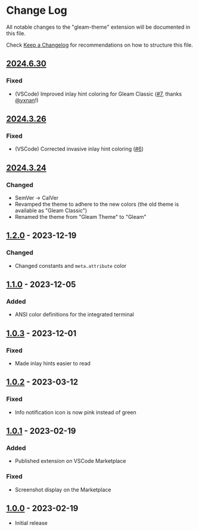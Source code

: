 # Change Log

All notable changes to the "gleam-theme" extension will be documented in this file.

Check [Keep a Changelog](http://keepachangelog.com/) for recommendations on how to structure this file.

## [2024.6.30]

### Fixed
- (VSCode) Improved inlay hint coloring for Gleam Classic ([#7](https://github.com/trag1c/gleam-theme/pull/7), thanks [@yxnan](https://github.com/yxnan)!)


## [2024.3.26]

### Fixed
- (VSCode) Corrected invasive inlay hint coloring ([#6](https://github.com/trag1c/gleam-theme/issues/6))


## [2024.3.24]

### Changed
- SemVer -> CalVer
- Revamped the theme to adhere to the new colors (the old theme is available as "Gleam Classic")
- Renamed the theme from "Gleam Theme" to "Gleam"


## [1.2.0] - 2023-12-19

### Changed
- Changed constants and `meta.attribute` color


## [1.1.0] - 2023-12-05

### Added
- ANSI color definitions for the integrated terminal


## [1.0.3] - 2023-12-01

### Fixed
- Made inlay hints easier to read


## [1.0.2] - 2023-03-12

### Fixed
- Info notification icon is now pink instead of green


## [1.0.1] - 2023-02-19

### Added
- Published extension on VSCode Marketplace

### Fixed
- Screenshot display on the Marketplace


## [1.0.0] - 2023-02-19

- Initial release

[1.0.0]: https://github.com/trag1c/gleam-theme/releases/tag/1.0.0
[1.0.1]: https://github.com/trag1c/gleam-theme/compare/1.0.0...1.0.1
[1.0.2]: https://github.com/trag1c/gleam-theme/compare/1.0.1...1.0.2
[1.0.3]: https://github.com/trag1c/gleam-theme/compare/1.0.2...1.0.3
[1.1.0]: https://github.com/trag1c/gleam-theme/compare/1.0.3...1.1.0
[1.2.0]: https://github.com/trag1c/gleam-theme/compare/1.1.0...1.2.0
[2024.3.24]: https://github.com/trag1c/gleam-theme/compare/1.2.0...2024.3.24
[2024.3.26]: https://github.com/trag1c/gleam-theme/compare/2024.3.24...2024.3.26
[2024.6.30]: https://github.com/trag1c/gleam-theme/compare/2024.3.26...2024.6.30
